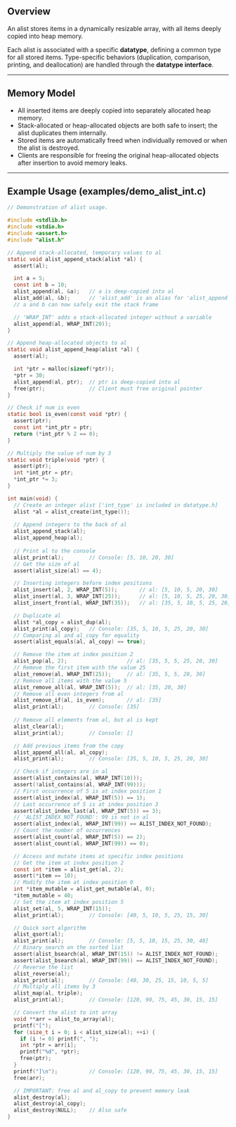 ## Overview

An alist stores items in a dynamically resizable array, with all items deeply copied into heap memory.

Each alist is associated with a specific **datatype**, defining a common type for all stored items. 
Type-specific behaviors (duplication, comparison, printing, and deallocation) are handled through the **datatype interface**.

---

## Memory Model

- All inserted items are deeply copied into separately allocated heap memory.
- Stack-allocated or heap-allocated objects are both safe to insert; the alist duplicates them internally.
- Stored items are automatically freed when individually removed or when the alist is destroyed.
- Clients are responsible for freeing the original heap-allocated objects after insertion to avoid memory leaks.

---

## Example Usage (examples/demo_alist_int.c)

```c
// Demonstration of alist usage.

#include <stdlib.h>
#include <stdio.h>
#include <assert.h>
#include "alist.h"

// Append stack-allocated, temporary values to al
static void alist_append_stack(alist *al) {
  assert(al);

  int a = 5;
  const int b = 10;
  alist_append(al, &a);   // a is deep-copied into al
  alist_add(al, &b);      // 'alist_add' is an alias for 'alist_append'
  // a and b can now safely exit the stack frame

  // 'WRAP_INT' adds a stack-allocated integer without a variable
  alist_append(al, WRAP_INT(20));
}

// Append heap-allocated objects to al
static void alist_append_heap(alist *al) {
  assert(al);

  int *ptr = malloc(sizeof(*ptr));
  *ptr = 30;
  alist_append(al, ptr);  // ptr is deep-copied into al
  free(ptr);              // Client must free original pointer
}

// Check if num is even
static bool is_even(const void *ptr) {
  assert(ptr);
  const int *int_ptr = ptr;
  return (*int_ptr % 2 == 0);
}

// Multiply the value of num by 3
static void triple(void *ptr) {
  assert(ptr);
  int *int_ptr = ptr;
  *int_ptr *= 3;
}

int main(void) {
  // Create an integer alist ['int_type' is included in datatype.h]
  alist *al = alist_create(int_type());
  
  // Append integers to the back of al
  alist_append_stack(al);
  alist_append_heap(al);
  
  // Print al to the console
  alist_print(al);        // Console: [5, 10, 20, 30]
  // Get the size of al
  assert(alist_size(al) == 4);

  // Inserting integers before index positions
  alist_insert(al, 2, WRAP_INT(5));       // al: [5, 10, 5, 20, 30]
  alist_insert(al, 3, WRAP_INT(25));      // al: [5, 10, 5, 25, 20, 30]
  alist_insert_front(al, WRAP_INT(35));   // al: [35, 5, 10, 5, 25, 20, 30]

  // Duplicate al
  alist *al_copy = alist_dup(al);
  alist_print(al_copy);   // Console: [35, 5, 10, 5, 25, 20, 30]
  // Comparing al and al_copy for equality
  assert(alist_equals(al, al_copy) == true);

  // Remove the item at index position 2
  alist_pop(al, 2);                   // al: [35, 5, 5, 25, 20, 30]
  // Remove the first item with the value 25
  alist_remove(al, WRAP_INT(25));     // al: [35, 5, 5, 20, 30]
  // Remove all items with the value 5
  alist_remove_all(al, WRAP_INT(5));  // al: [35, 20, 30]
  // Remove all even integers from al
  alist_remove_if(al, is_even);       // al: [35]
  alist_print(al);        // Console: [35]
  
  // Remove all elements from al, but al is kept
  alist_clear(al);
  alist_print(al);        // Console: []

  // Add previous items from the copy
  alist_append_all(al, al_copy);  
  alist_print(al);        // Console: [35, 5, 10, 5, 25, 20, 30]

  // Check if integers are in al
  assert(alist_contains(al, WRAP_INT(10)));
  assert(!alist_contains(al, WRAP_INT(99)));
  // First occurrence of 5 is at index position 1
  assert(alist_index(al, WRAP_INT(5)) == 1);
  // Last occurrence of 5 is at index position 3
  assert(alist_index_last(al, WRAP_INT(5)) == 3);
  // 'ALIST_INDEX_NOT_FOUND': 99 is not in al
  assert(alist_index(al, WRAP_INT(99)) == ALIST_INDEX_NOT_FOUND);
  // Count the number of occurrences
  assert(alist_count(al, WRAP_INT(5)) == 2);
  assert(alist_count(al, WRAP_INT(99)) == 0);

  // Access and mutate items at specific index positions
  // Get the item at index position 2
  const int *item = alist_get(al, 2);
  assert(*item == 10);
  // Modify the item at index position 0
  int *item_mutable = alist_get_mutable(al, 0);
  *item_mutable = 40;
  // Set the item at index position 5
  alist_set(al, 5, WRAP_INT(15));
  alist_print(al);        // Console: [40, 5, 10, 5, 25, 15, 30]

  // Quick sort algorithm
  alist_qsort(al);         
  alist_print(al);        // Console: [5, 5, 10, 15, 25, 30, 40]
  // Binary search on the sorted list
  assert(alist_bsearch(al, WRAP_INT(15)) != ALIST_INDEX_NOT_FOUND);
  assert(alist_bsearch(al, WRAP_INT(99)) == ALIST_INDEX_NOT_FOUND);
  // Reverse the list
  alist_reverse(al);
  alist_print(al);        // Console: [40, 30, 25, 15, 10, 5, 5]
  // Multiply all items by 3
  alist_map(al, triple);
  alist_print(al);        // Console: [120, 90, 75, 45, 30, 15, 15]

  // Convert the alist to int array
  void **arr = alist_to_array(al);
  printf("[");
  for (size_t i = 0; i < alist_size(al); ++i) {
    if (i != 0) printf(", ");
    int *ptr = arr[i];
    printf("%d", *ptr);
    free(ptr);
  }
  printf("]\n");          // Console: [120, 90, 75, 45, 30, 15, 15]
  free(arr);

  // IMPORTANT: free al and al_copy to prevent memory leak
  alist_destroy(al);
  alist_destroy(al_copy);
  alist_destroy(NULL);    // Also safe
}

